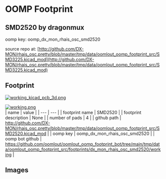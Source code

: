 # OOMP Footprint  
## SMD2520  by dragonmux  
  
oomp key: oomp_dx_mon_rhais_osc_smd2520  
  
source repo at: [http://github.com/DX-MON/rhais_osc.pretty/blob/master/tmp/data/oomlout_oomp_footprint_src/SMD3225.kicad_mod](http://github.com/DX-MON/rhais_osc.pretty/blob/master/tmp/data/oomlout_oomp_footprint_src/SMD3225.kicad_mod)  
## Footprint  
  
[![working_kicad_pcb_3d.png](working_kicad_pcb_3d_600.png)](working_kicad_pcb_3d.png)  
  
[![working.png](working_600.png)](working.png)  
| name | value | 
| --- | --- | 
| footprint name | SMD2520 | 
| footprint description | None | 
| number of pads | 4 | 
| github path | http://github.com/DX-MON/rhais_osc.pretty/blob/master/tmp/data/oomlout_oomp_footprint_src/SMD2520.kicad_mod | 
| oomp key | oomp_dx_mon_rhais_osc_smd2520 | 
| oomp bot github | https://github.com/oomlout/oomlout_oomp_footprint_bot/tree/main/tmp/data/oomlout_oomp_footprint_src/footprints/dx_mon_rhais_osc_smd2520/working | 
## Images  
